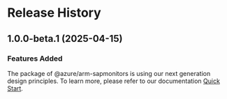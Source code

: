 # Release History
    
## 1.0.0-beta.1 (2025-04-15)

### Features Added

The package of @azure/arm-sapmonitors is using our next generation design principles. To learn more, please refer to our documentation [Quick Start](https://aka.ms/azsdk/js/mgmt/quickstart).
